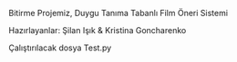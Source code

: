 Bitirme Projemiz, Duygu Tanıma Tabanlı Film Öneri Sistemi

Hazırlayanlar:
Şilan Işık & Kristina Goncharenko

Çalıştırılacak dosya Test.py
